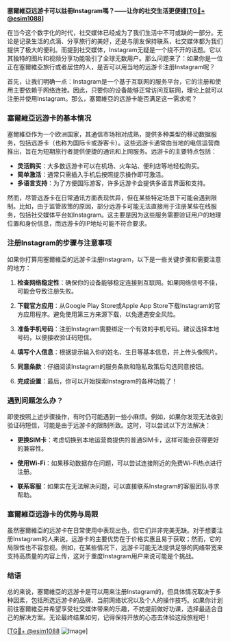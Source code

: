 **塞爾維亞远游卡可以註冊Instagram嗎？——让你的社交生活更便捷[[TG💪+ @esim1088](https://t.me/s/esim1088)]**

在当今这个数字化的时代，社交媒体已经成为了我们生活中不可或缺的一部分。无论是记录生活的点滴、分享旅行的美好，还是与朋友保持联系，社交媒体都为我们提供了极大的便利。而提到社交媒体，Instagram无疑是一个绕不开的话题。它以其独特的图片和视频分享功能吸引了全球无数用户。那么问题来了：如果你是一位正在塞爾維亞旅行或者居住的人，是否可以用当地的远游卡注册Instagram呢？

首先，让我们明确一点：Instagram是一个基于互联网的服务平台，它的注册和使用主要依赖于网络连接。因此，只要你的设备能够正常访问互联网，理论上就可以注册并使用Instagram。那么，塞爾維亞的远游卡能否满足这一需求呢？

### 塞爾維亞远游卡的基本情况

塞爾維亞作为一个欧洲国家，其通信市场相对成熟，提供多种类型的移动数据服务，包括远游卡（也称为国际卡或游客卡）。这些远游卡通常由当地的电信运营商推出，旨在为短期旅行者提供便捷的通讯和上网服务。远游卡的主要特点包括：

- **灵活购买**：大多数远游卡可以在机场、火车站、便利店等地轻松购买。
- **简单激活**：通常只需插入手机后按照提示操作即可激活。
- **多语言支持**：为了方便国际游客，许多远游卡会提供多语言界面和支持。

然而，尽管远游卡在日常通讯方面表现优异，但在某些特定场景下可能会遇到限制。比如，由于监管政策的原因，部分远游卡可能无法直接用于注册某些在线服务，包括社交媒体平台如Instagram。这主要是因为这些服务需要验证用户的地理位置和身份信息，而远游卡的IP地址可能不符合要求。

### 注册Instagram的步骤与注意事项

如果你打算用塞爾維亞的远游卡注册Instagram，以下是一些关键步骤和需要注意的地方：

1. **检查网络稳定性**：确保你的设备能够稳定连接到互联网。如果网络信号不佳，可能会导致注册失败。
   
2. **下载官方应用**：从Google Play Store或Apple App Store下载Instagram的官方应用程序。避免使用第三方来源下载，以免遭遇安全风险。

3. **准备手机号码**：注册Instagram需要绑定一个有效的手机号码。建议选择本地号码，以便接收验证码短信。

4. **填写个人信息**：根据提示输入你的姓名、生日等基本信息，并上传头像照片。

5. **同意条款**：仔细阅读Instagram的服务条款和隐私政策后勾选同意按钮。

6. **完成设置**：最后，你可以开始探索Instagram的各种功能了！

### 遇到问题怎么办？

即使按照上述步骤操作，有时仍可能遇到一些小麻烦。例如，如果你发现无法收到验证码短信，可能是由于远游卡的限制所致。这时，可以尝试以下方法解决：

- **更换SIM卡**：考虑切换到本地运营商提供的普通SIM卡，这样可能会获得更好的兼容性。
  
- **使用Wi-Fi**：如果移动数据存在问题，可以尝试连接附近的免费Wi-Fi热点进行注册。

- **联系客服**：如果实在无法解决问题，可以直接联系Instagram的客服团队寻求帮助。

### 塞爾維亞远游卡的优势与局限

虽然塞爾維亞的远游卡在日常使用中表现出色，但它们并非完美无缺。对于想要注册Instagram的人来说，远游卡的主要优势在于价格实惠且易于获取；然而，它的局限性也不容忽视。例如，在某些情况下，远游卡可能无法提供足够的网络带宽来支持高质量的内容上传，这对于重度Instagram用户来说可能是个挑战。

### 结语

总的来说，塞爾維亞的远游卡是可以用来注册Instagram的，但具体情况取决于多种因素，包括所选远游卡的品牌、当前网络状况以及个人的操作技巧。如果你计划前往塞爾維亞并希望享受社交媒体带来的乐趣，不妨提前做好功课，选择最适合自己的解决方案。无论最终结果如何，记得保持开放的心态去体验这段旅程吧！

[[TG💪+ @esim1088](https://t.me/s/esim1088) ![Image](https://i.postimg.cc/4NQfJmqS/Snipaste-2025-05-13-00-14-12.png)]